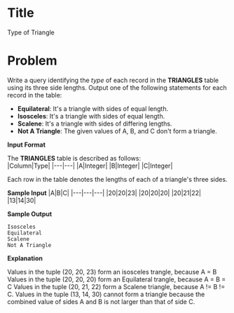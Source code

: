 ﻿
# Title
Type of Triangle

# Problem

Write a query identifying the  _type_  of each record in the  **TRIANGLES**  table using its three side lengths. Output one of the following statements for each record in the table:

-   **Equilateral**: It's a triangle with  sides of equal length.
-   **Isosceles**: It's a triangle with  sides of equal length.
-   **Scalene**: It's a triangle with  sides of differing lengths.
-   **Not A Triangle**: The given values of  A,  B, and  C  don't form a triangle.

**Input Format**

The  **TRIANGLES**  table is described as follows:<br>
|Column|Type|
|---|---|
|A|Integer|
|B|Integer|
|C|Integer|

Each row in the table denotes the lengths of each of a triangle's three sides.

**Sample Input**
|A|B|C|
|---|---|---|
|20|20|23|
|20|20|20|
|20|21|22|
|13|14|30|

**Sample Output**

```
Isosceles
Equilateral
Scalene
Not A Triangle

```

**Explanation**

Values in the tuple (20, 20, 23) form an isosceles trangle, because A = B 
Values in the tuple (20, 20, 20) form an Equilateral trangle, because A = B = C 
Values in the tuple (20, 21, 22) form a Scalene triangle, because A != B != C.
Values in the tuple (13, 14, 30) cannot form a triangle because the combined value of sides A and B is not larger than that of side C. 
